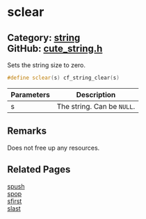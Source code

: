 [//]: # (This file is automatically generated by Cute Framework's docs parser.)
[//]: # (Do not edit this file by hand!)
[//]: # (See: https://github.com/RandyGaul/cute_framework/blob/master/samples/docs_parser.cpp)
[](../header.md ':include')

# sclear

Category: [string](/api_reference?id=string)  
GitHub: [cute_string.h](https://github.com/RandyGaul/cute_framework/blob/master/include/cute_string.h)  
---

Sets the string size to zero.

```cpp
#define sclear(s) cf_string_clear(s)
```

Parameters | Description
--- | ---
s | The string. Can be `NULL`.

## Remarks

Does not free up any resources.

## Related Pages

[spush](/string/spush.md)  
[spop](/string/spop.md)  
[sfirst](/string/sfirst.md)  
[slast](/string/slast.md)  
